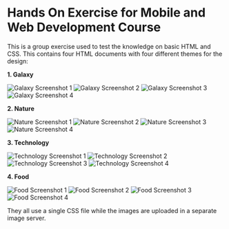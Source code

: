 # Hands On Exercise for Mobile and Web Development Course

This is a group exercise used to test the knowledge on basic HTML and CSS. This contains four HTML documents with four different themes for the design:

**1. Galaxy**

![Galaxy Screenshot 1](https://i.postimg.cc/wMqxCHZV/galaxy-screenshot-1.png)
![Galaxy Screenshot 2](https://i.postimg.cc/ydz8T0T2/galaxy-screenshot-2.png)
![Galaxy Screenshot 3](https://i.postimg.cc/ZqNq3w6r/galaxy-screenshot-3.png)
![Galaxy Screenshot 4](https://i.postimg.cc/hjhCZZBj/galaxy-screenshot-4.jpg)

**2. Nature**

![Nature Screenshot 1](https://i.postimg.cc/bvpKggCT/page1.jpg)
![Nature Screenshot 2](https://i.postimg.cc/nrj5rPrH/page2.jpg)
![Nature Screenshot 3](https://i.postimg.cc/4xPTrjhM/page3.jpg)
![Nature Screenshot 4](https://i.postimg.cc/8z12Bwnb/page4.jpg)

**3. Technology**

![Technology Screenshot 1](https://i.postimg.cc/sfhBsf6f/tech-screenshot-1.jpg)
![Technology Screenshot 2](https://i.postimg.cc/m2WPDxJY/tech-screenshot-2.jpg)
![Technology Screenshot 3](https://i.postimg.cc/0y8rYY8r/tech-screenshot-3.jpg)
![Technology Screenshot 4](https://i.postimg.cc/Fsb7kWX2/tech-screenshot-4.jpg)

**4. Food**

![Food Screenshot 1](https://i.postimg.cc/T18t2Z14/food-screenshot-1.png)
![Food Screenshot 2](https://i.postimg.cc/wvnGy1fF/food-screenshot-2.png)
![Food Screenshot 3](https://i.postimg.cc/3NDWxcbk/food-screenshot-3.png)
![Food Screenshot 4](https://i.postimg.cc/3wcLVyT7/food-screenshot-4.png)

They all use a single CSS file while the images are uploaded in a separate image server.
